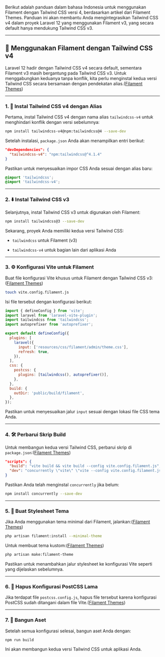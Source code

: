 Berikut adalah panduan dalam bahasa Indonesia untuk menggunakan Filament dengan Tailwind CSS versi 4, berdasarkan artikel dari Filament Themes. Panduan ini akan membantu Anda mengintegrasikan Tailwind CSS v4 dalam proyek Laravel 12 yang menggunakan Filament v3, yang secara default hanya mendukung Tailwind CSS v3.

---

## 🧩 Menggunakan Filament dengan Tailwind CSS v4

Laravel 12 hadir dengan Tailwind CSS v4 secara default, sementara Filament v3 masih bergantung pada Tailwind CSS v3. Untuk menggabungkan keduanya tanpa konflik, kita perlu menginstal kedua versi Tailwind CSS secara bersamaan dengan pendekatan alias.([Filament Themes](https://filamentthemes.com/guides/how-to-use-filament-with-tailwind-css-v4?utm_source=chatgpt.com "How to use Filament with Tailwind CSS v4"))

---

### 1. 🔧 Instal Tailwind CSS v4 dengan Alias

Pertama, instal Tailwind CSS v4 dengan nama alias `tailwindcss-v4` untuk menghindari konflik dengan versi sebelumnya:

```bash
npm install tailwindcss-v4@npm:tailwindcss@4 --save-dev
```

Setelah instalasi, `package.json` Anda akan menampilkan entri berikut:

```json
"devDependencies": {
  "tailwindcss-v4": "npm:tailwindcss@^4.1.4"
}
```

Pastikan untuk menyesuaikan impor CSS Anda sesuai dengan alias baru:

```css
@import 'tailwindcss';
@import 'tailwindcss-v4';
```

---

### 2. ⬇️ Instal Tailwind CSS v3

Selanjutnya, instal Tailwind CSS v3 untuk digunakan oleh Filament:

```bash
npm install tailwindcss@3 --save-dev
```

Sekarang, proyek Anda memiliki kedua versi Tailwind CSS:

- `tailwindcss` untuk Filament (v3)
    
- `tailwindcss-v4` untuk bagian lain dari aplikasi Anda
    

---

### 3. ⚙️ Konfigurasi Vite untuk Filament

Buat file konfigurasi Vite khusus untuk Filament dengan Tailwind CSS v3:([Filament Themes](https://filamentthemes.com/guides/how-to-use-filament-with-tailwind-css-v4?utm_source=chatgpt.com "How to use Filament with Tailwind CSS v4"))

```bash
touch vite.config.filament.js
```

Isi file tersebut dengan konfigurasi berikut:

```javascript
import { defineConfig } from 'vite';
import laravel from 'laravel-vite-plugin';
import tailwindcss from 'tailwindcss';
import autoprefixer from 'autoprefixer';

export default defineConfig({
  plugins: [
    laravel({
      input: ['resources/css/filament/admin/theme.css'],
      refresh: true,
    }),
  ],
  css: {
    postcss: {
      plugins: [tailwindcss(), autoprefixer()],
    },
  },
  build: {
    outDir: 'public/build/filament',
  },
});
```

Pastikan untuk menyesuaikan jalur `input` sesuai dengan lokasi file CSS tema Anda.

---

### 4. 🛠️ Perbarui Skrip Build

Untuk membangun kedua versi Tailwind CSS, perbarui skrip di `package.json`:([Filament Themes](https://filamentthemes.com/guides/how-to-use-filament-with-tailwind-css-v4?utm_source=chatgpt.com "How to use Filament with Tailwind CSS v4"))

```json
"scripts": {
  "build": "vite build && vite build --config vite.config.filament.js",
  "dev": "concurrently \"vite\" \"vite --config vite.config.filament.js\""
}
```

Pastikan Anda telah menginstal `concurrently` jika belum:

```bash
npm install concurrently --save-dev
```

---

### 5. 🎨 Buat Stylesheet Tema

Jika Anda menggunakan tema minimal dari Filament, jalankan:([Filament Themes](https://filamentthemes.com/guides/how-to-use-filament-with-tailwind-css-v4?utm_source=chatgpt.com "How to use Filament with Tailwind CSS v4"))

```bash
php artisan filament:install --minimal-theme
```

Untuk membuat tema kustom:([Filament Themes](https://filamentthemes.com/themes/stacked?utm_source=chatgpt.com "Filament Stacked Theme"))

```bash
php artisan make:filament-theme
```

Pastikan untuk menambahkan jalur stylesheet ke konfigurasi Vite seperti yang dijelaskan sebelumnya.

---

### 6. 🧹 Hapus Konfigurasi PostCSS Lama

Jika terdapat file `postcss.config.js`, hapus file tersebut karena konfigurasi PostCSS sudah ditangani dalam file Vite.([Filament Themes](https://filamentthemes.com/guides/how-to-use-filament-with-tailwind-css-v4?utm_source=chatgpt.com "How to use Filament with Tailwind CSS v4"))

---

### 7. 🚀 Bangun Aset

Setelah semua konfigurasi selesai, bangun aset Anda dengan:

```bash
npm run build
```

Ini akan membangun kedua versi Tailwind CSS untuk aplikasi Anda.
